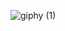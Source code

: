 ![giphy (1)](https://user-images.githubusercontent.com/92742766/137771081-12b1a7cd-bd17-4d80-9c6c-f12e61002c88.gif)
